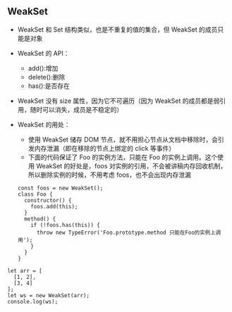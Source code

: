 ## WeakSet

- WeakSet 和 Set 结构类似，也是不重复的值的集合，但 WeakSet 的成员只能是对象

- WeakSet 的 API：

  - add():增加
  - delete():删除
  - has():是否存在

- WeakSet 没有 size 属性，因为它不可遍历（因为 WeakSet 的成员都是弱引用，随时可以消失，成员是不稳定的）

- WeakSet 的用处：
  - 使用 WeakSet 储存 DOM 节点，就不用担心节点从文档中移除时，会引发内存泄漏（即在移除的节点上绑定的 click 等事件）
  - 下面的代码保证了 Foo 的实例方法，只能在 Foo 的实例上调用。这个使用 WeakSet 的好处是，foos 对实例的引用，不会被讲稿内存回收机制，所以删除实例的时候，不用考虑 foos，也不会出现内存泄漏
  ```
  const foos = new WeakSet();
  class Foo {
    constructor() {
      foos.add(this);
    }
    method() {
      if (!foos.has(this)) {
        throw new TypeError('Foo.prototype.method 只能在Foo的实例上调用');
      }
    }
  }
  ```

```
let arr = [
  [1, 2],
  [3, 4]
];
let ws = new WeakSet(arr);
console.log(ws);
```
